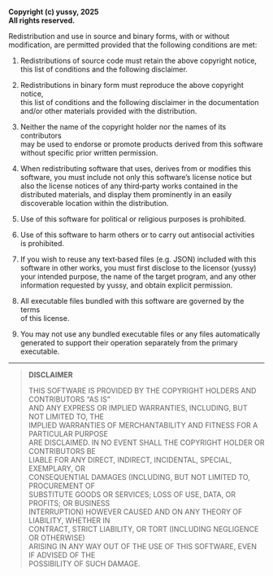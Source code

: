 ﻿**Copyright (c) yussy, 2025  
All rights reserved.**

Redistribution and use in source and binary forms, with or without modification, are permitted provided that the following conditions are met:

1. Redistributions of source code must retain the above copyright notice,  
   this list of conditions and the following disclaimer.

2. Redistributions in binary form must reproduce the above copyright notice,  
   this list of conditions and the following disclaimer in the documentation  
   and/or other materials provided with the distribution.

3. Neither the name of the copyright holder nor the names of its contributors  
   may be used to endorse or promote products derived from this software  
   without specific prior written permission.

4. When redistributing software that uses, derives from or modifies this  
   software, you must include not only this software’s license notice but  
   also the license notices of any third‑party works contained in the  
   distributed materials, and display them prominently in an easily  
   discoverable location within the distribution.

5. Use of this software for political or religious purposes is prohibited.

6. Use of this software to harm others or to carry out antisocial activities  
   is prohibited.

7. If you wish to reuse any text‑based files (e.g. JSON) included with this  
   software in other works, you must first disclose to the licensor (yussy)  
   your intended purpose, the name of the target program, and any other  
   information requested by yussy, and obtain explicit permission.

8. All executable files bundled with this software are governed by the terms  
   of this license.

9. You may not use any bundled executable files or any files automatically  
   generated to support their operation separately from the primary  
   executable.

---

> **DISCLAIMER**  
>  
> THIS SOFTWARE IS PROVIDED BY THE COPYRIGHT HOLDERS AND CONTRIBUTORS “AS IS”  
> AND ANY EXPRESS OR IMPLIED WARRANTIES, INCLUDING, BUT NOT LIMITED TO, THE  
> IMPLIED WARRANTIES OF MERCHANTABILITY AND FITNESS FOR A PARTICULAR PURPOSE  
> ARE DISCLAIMED. IN NO EVENT SHALL THE COPYRIGHT HOLDER OR CONTRIBUTORS BE  
> LIABLE FOR ANY DIRECT, INDIRECT, INCIDENTAL, SPECIAL, EXEMPLARY, OR  
> CONSEQUENTIAL DAMAGES (INCLUDING, BUT NOT LIMITED TO, PROCUREMENT OF  
> SUBSTITUTE GOODS OR SERVICES; LOSS OF USE, DATA, OR PROFITS; OR BUSINESS  
> INTERRUPTION) HOWEVER CAUSED AND ON ANY THEORY OF LIABILITY, WHETHER IN  
> CONTRACT, STRICT LIABILITY, OR TORT (INCLUDING NEGLIGENCE OR OTHERWISE)  
> ARISING IN ANY WAY OUT OF THE USE OF THIS SOFTWARE, EVEN IF ADVISED OF THE  
> POSSIBILITY OF SUCH DAMAGE.